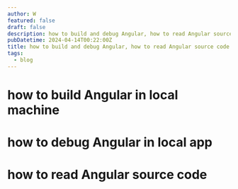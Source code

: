 ```yaml
---
author: W
featured: false
draft: false
description: how to build and debug Angular, how to read Angular source code。
pubDatetime: 2024-04-14T00:22:00Z
title: how to build and debug Angular, how to read Angular source code
tags:
  - blog
---
```


# how to build Angular in local machine

# how to debug Angular in local app

# how to read Angular source code
